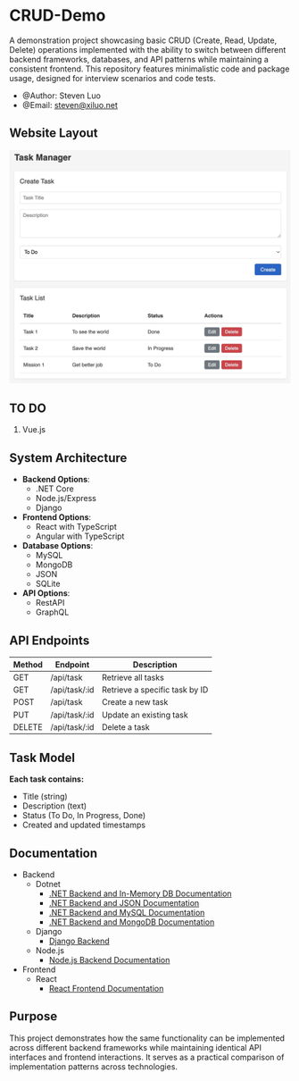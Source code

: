 # CRUD-Demo

A demonstration project showcasing basic CRUD (Create, Read, Update, Delete) operations implemented with the ability to switch between different backend frameworks, databases, and API patterns while maintaining a consistent frontend. This repository features minimalistic code and package usage, designed for interview scenarios and code tests.

- @Author: Steven Luo
- @Email: steven@xiluo.net

## Website Layout
![image](img/website.jpg)

## TO DO
1) Vue.js 

## System Architecture

- **Backend Options**: 
  - .NET Core
  - Node.js/Express
  - Django
- **Frontend Options**: 
  - React with TypeScript
  - Angular with TypeScript
- **Database Options**: 
  - MySQL
  - MongoDB
  - JSON
  - SQLite
- **API Options**: 
  - RestAPI
  - GraphQL

## API Endpoints

| Method | Endpoint | Description |
|--------|----------|-------------|
| GET | /api/task | Retrieve all tasks |
| GET | /api/task/:id | Retrieve a specific task by ID |
| POST | /api/task | Create a new task |
| PUT | /api/task/:id | Update an existing task |
| DELETE | /api/task/:id | Delete a task |

## Task Model

**Each task contains:**
- Title (string)
- Description (text)
- Status (To Do, In Progress, Done)
- Created and updated timestamps

## Documentation

- Backend
  - Dotnet
      - [.NET Backend and In-Memory DB Documentation](dotnet-memory/README.md)
      - [.NET Backend and JSON Documentation](dotnet-json/README.md)
      - [.NET Backend and MySQL Documentation](dotnet-mysql/README.md)
      - [.NET Backend and MongoDB Documentation](dotnet-mongodb/README.md)
  - Django
      - [Django Backend](django/README.md)
  - Node.js
      - [Node.js Backend Documentation](nodejs-back/README.md)
- Frontend
  - React
    - [React Frontend Documentation](react-front/README.md)

## Purpose

This project demonstrates how the same functionality can be implemented across different backend frameworks while maintaining identical API interfaces and frontend interactions. It serves as a practical comparison of implementation patterns across technologies.